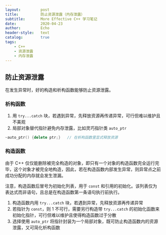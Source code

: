 ```yaml
---
layout:         post
title:          防止资源泄露（内存泄露）
subtitle:       More Effective C++ 学习笔记
date:           2020-04-23
author:         Echo
header-style:   text
catalog:        true
tags: 
    - C++
    - 资源泄露
    - 内存泄露
---
```


## 防止资源泄露

在发生异常时，好的构造和析构函数能够防止资源泄露。

### 析构函数

1. 用 `try...catch` 块，若遇到异常，先释放资源再传递异常，可行但难以维护且不美观
2. 局部对象替代指针避免内存泄露，比如灵巧指针类 `auto_ptr`

```c++
~auto_ptr() {delete ptr;}   // 在析构函数里显式释放资源
```

### 构造函数

由于 C++ 仅仅能删除被完全构造的对象，即只有一个对象的构造函数完全运行完毕，这个对象才被完全地构造，因此，若在构造函数内部发生异常，则异常点之前成功分配的内存就会发生泄漏。

注意，构造函数后冒号为初始化列表，用于 `const` 和引用的初始化。该列表仅为表达式而非语句，且总是在构造函数第一条语句执行前执行。

1. 构造函数内用 `try...catch` 块，若遇到异常，先释放资源再传递异常
2. 若指针为 `const`，则 1 不可行，需要另行构造带 `try...catch` 的初始化函数来初始化指针，可行但难以维护且使得构造函数过于分散
3. 选择使用 `auto_ptr` 将指针封装为一个局部对象，既可防止构造函数内的资源泄露，又可简化析构函数




